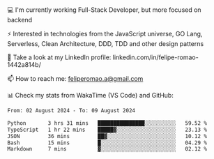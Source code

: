 💻 I'm currently working Full-Stack Developer, but more focused on backend

⚡ Interested in technologies from the JavaScript universe, GO Lang, Serverless, Clean Architecture, DDD, TDD and other design patterns

👥 Take a look at my LinkedIn profile: linkedin.com/in/felipe-romao-1442a814b/

📫 How to reach me: feliperomao.a@gmail.com

📊 Check my stats from WakaTime (VS Code) and GitHub:

<!--START_SECTION:waka-->

```txt
From: 02 August 2024 - To: 09 August 2024

Python       3 hrs 31 mins   ███████████████░░░░░░░░░░   59.52 %
TypeScript   1 hr 22 mins    █████▓░░░░░░░░░░░░░░░░░░░   23.13 %
JSON         36 mins         ██▓░░░░░░░░░░░░░░░░░░░░░░   10.12 %
Bash         15 mins         █░░░░░░░░░░░░░░░░░░░░░░░░   04.29 %
Markdown     7 mins          ▓░░░░░░░░░░░░░░░░░░░░░░░░   02.12 %
```

<!--END_SECTION:waka-->
